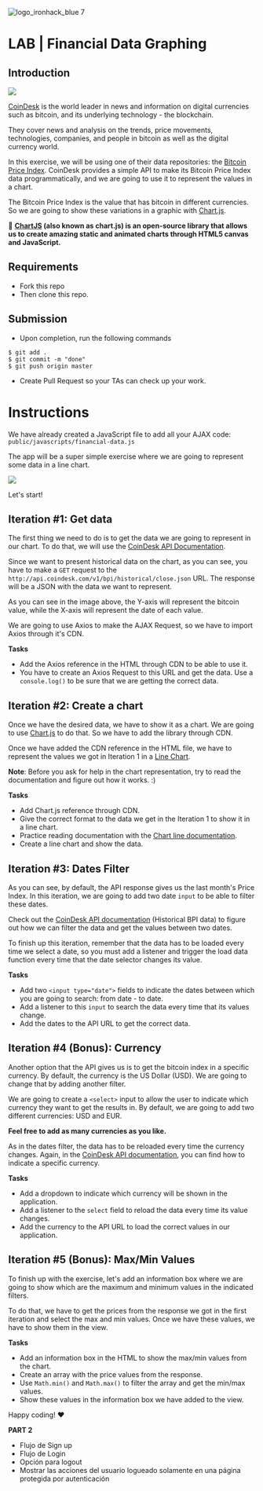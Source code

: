 ![logo_ironhack_blue 7](https://user-images.githubusercontent.com/23629340/40541063-a07a0a8a-601a-11e8-91b5-2f13e4e6b441.png)

# LAB | Financial Data Graphing

## Introduction

![](http://i.giphy.com/l3Uct2K9N3CqxeCoU.gif)

[CoinDesk](http://www.coindesk.com/) is the world leader in news and information on digital currencies such as bitcoin, and its underlying technology - the blockchain.

They cover news and analysis on the trends, price movements, technologies, companies, and people in bitcoin as well as the digital currency world.

In this exercise, we will be using one of their data repositories: the [Bitcoin Price Index](https://web.archive.org/web/20191106152143/https://www.coindesk.com/api). CoinDesk provides a simple API to make its Bitcoin Price Index data programmatically, and we are going to use it to represent the values in a chart.

The Bitcoin Price Index is the value that has bitcoin in different currencies. So we are going to show these variations in a graphic with [Chart.js](http://www.chartjs.org/).

:eyes: **[**ChartJS**](http://www.chartjs.org/) (also known as chart.js) is an open-source library that allows us to create amazing static and animated charts through HTML5 canvas and JavaScript.**

## Requirements

- Fork this repo
- Then clone this repo.

## Submission

- Upon completion, run the following commands

```
$ git add .
$ git commit -m "done"
$ git push origin master
```

- Create Pull Request so your TAs can check up your work.

# Instructions

We have already created a JavaScript file to add all your AJAX code: `public/javascripts/financial-data.js`

The app will be a super simple exercise where we are going to represent some data in a line chart.

![](https://s3-eu-west-1.amazonaws.com/ih-materials/uploads/upload_b94d2137d3737b49ecf92ee8709f5a14.png)

Let's start!

## Iteration #1: Get data

The first thing we need to do is to get the data we are going to represent in our chart. To do that, we will use the [CoinDesk API Documentation](https://web.archive.org/web/20191106152143/https://www.coindesk.com/api).

Since we want to present historical data on the chart, as you can see, you have to make a `GET` request to the `http://api.coindesk.com/v1/bpi/historical/close.json` URL. The response will be a JSON with the data we want to represent.

As you can see in the image above, the Y-axis will represent the bitcoin value, while the X-axis will represent the date of each value.

We are going to use Axios to make the AJAX Request, so we have to import Axios through it's CDN.

**Tasks**

- Add the Axios reference in the HTML through CDN to be able to use it.
- You have to create an Axios Request to this URL and get the data. Use a `console.log()` to be sure that we are getting the correct data.

## Iteration #2: Create a chart

Once we have the desired data, we have to show it as a chart. We are going to use [Chart.js](http://www.chartjs.org/) to do that. So we have to add the library through CDN.

Once we have added the CDN reference in the HTML file, we have to represent the values we got in Iteration 1 in a [Line Chart](http://www.chartjs.org/docs/#line-chart-introduction).

**Note**: Before you ask for help in the chart representation, try to read the documentation and figure out how it works. :)

**Tasks**

- Add Chart.js reference through CDN.
- Give the correct format to the data we get in the Iteration 1 to show it in a line chart.
- Practice reading documentation with the [Chart line documentation](http://www.chartjs.org/docs/#line-chart-introduction).
- Create a line chart and show the data.

## Iteration #3: Dates Filter

As you can see, by default, the API response gives us the last month's Price Index. In this iteration, we are going to add two date `input` to be able to filter these dates.

Check out the [CoinDesk API documentation](https://web.archive.org/web/20191106152143/https://www.coindesk.com/api) (Historical BPI data) to figure out how we can filter the data and get the values between two dates.

To finish up this iteration, remember that the data has to be loaded every time we select a date, so you must add a listener and trigger the load data function every time that the date selector changes its value.

**Tasks**

- Add two `<input type="date">` fields to indicate the dates between which you are going to search: from date - to date.
- Add a listener to this `input` to search the data every time that its values change.
- Add the dates to the API URL to get the correct data.

## Iteration #4 (Bonus): Currency

Another option that the API gives us is to get the bitcoin index in a specific currency. By default, the currency is the US Dollar (USD). We are going to change that by adding another filter.

We are going to create a `<select>` input to allow the user to indicate which currency they want to get the results in. By default, we are going to add two different currencies: USD and EUR.

**Feel free to add as many currencies as you like.**

As in the dates filter, the data has to be reloaded every time the currency changes. Again, in the [CoinDesk API documentation](https://web.archive.org/web/20191106152143/https://www.coindesk.com/api), you can find how to indicate a specific currency.

**Tasks**

- Add a dropdown to indicate which currency will be shown in the application.
- Add a listener to the `select` field to reload the data every time its value changes.
- Add the currency to the API URL to load the correct values in our application.

## Iteration #5 (Bonus): Max/Min Values

To finish up with the exercise, let's add an information box where we are going to show which are the maximum and minimum values in the indicated filters.

To do that, we have to get the prices from the response we got in the first iteration and select the max and min values. Once we have these values, we have to show them in the view.

**Tasks**

- Add an information box in the HTML to show the max/min values from the chart.
- Create an array with the price values from the response.
- Use `Math.min()` and `Math.max()` to filter the array and get the min/max values.
- Show these values in the information box we have added to the view.

Happy coding! :heart:

**PART 2**
- Flujo de Sign up
- Flujo de Login
- Opción para logout
- Mostrar las acciones del usuario logueado solamente en una página protegida por autenticación

